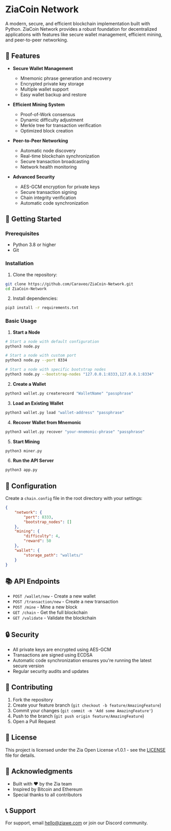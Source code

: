 # ZiaCoin Network

A modern, secure, and efficient blockchain implementation built with Python. ZiaCoin Network provides a robust foundation for decentralized applications with features like secure wallet management, efficient mining, and peer-to-peer networking.

## 🌟 Features

- **Secure Wallet Management**
  - Mnemonic phrase generation and recovery
  - Encrypted private key storage
  - Multiple wallet support
  - Easy wallet backup and restore

- **Efficient Mining System**
  - Proof-of-Work consensus
  - Dynamic difficulty adjustment
  - Merkle tree for transaction verification
  - Optimized block creation

- **Peer-to-Peer Networking**
  - Automatic node discovery
  - Real-time blockchain synchronization
  - Secure transaction broadcasting
  - Network health monitoring

- **Advanced Security**
  - AES-GCM encryption for private keys
  - Secure transaction signing
  - Chain integrity verification
  - Automatic code synchronization

## 🚀 Getting Started

### Prerequisites

- Python 3.8 or higher
- Git

### Installation

1. Clone the repository:
```bash
git clone https://github.com/Caraveo/ZiaCoin-Network.git
cd ZiaCoin-Network
```

2. Install dependencies:
```bash
pip3 install -r requirements.txt
```

### Basic Usage

1. **Start a Node**
```bash
# Start a node with default configuration
python3 node.py

# Start a node with custom port
python3 node.py --port 8334

# Start a node with specific bootstrap nodes
python3 node.py --bootstrap-nodes "127.0.0.1:8333,127.0.0.1:8334"
```

2. **Create a Wallet**
```bash
python3 wallet.py createrecord "WalletName" "passphrase"
```

3. **Load an Existing Wallet**
```bash
python3 wallet.py load "wallet-address" "passphrase"
```

4. **Recover Wallet from Mnemonic**
```bash
python3 wallet.py recover "your-mnemonic-phrase" "passphrase"
```

5. **Start Mining**
```bash
python3 miner.py
```

6. **Run the API Server**
```bash
python3 app.py
```

## 🔧 Configuration

Create a `chain.config` file in the root directory with your settings:

```json
{
    "network": {
        "port": 8333,
        "bootstrap_nodes": []
    },
    "mining": {
        "difficulty": 4,
        "reward": 50
    },
    "wallet": {
        "storage_path": "wallets/"
    }
}
```

## 📚 API Endpoints

- `POST /wallet/new` - Create a new wallet
- `POST /transaction/new` - Create a new transaction
- `POST /mine` - Mine a new block
- `GET /chain` - Get the full blockchain
- `GET /validate` - Validate the blockchain

## 🔒 Security

- All private keys are encrypted using AES-GCM
- Transactions are signed using ECDSA
- Automatic code synchronization ensures you're running the latest secure version
- Regular security audits and updates

## 🤝 Contributing

1. Fork the repository
2. Create your feature branch (`git checkout -b feature/AmazingFeature`)
3. Commit your changes (`git commit -m 'Add some AmazingFeature'`)
4. Push to the branch (`git push origin feature/AmazingFeature`)
5. Open a Pull Request

## 📄 License

This project is licensed under the Zia Open License v1.0.1 - see the [LICENSE](LICENSE) file for details.

## 🙏 Acknowledgments

- Built with ❤️ by the Zia team
- Inspired by Bitcoin and Ethereum
- Special thanks to all contributors

## 📞 Support

For support, email hello@ziawe.com or join our Discord community. 